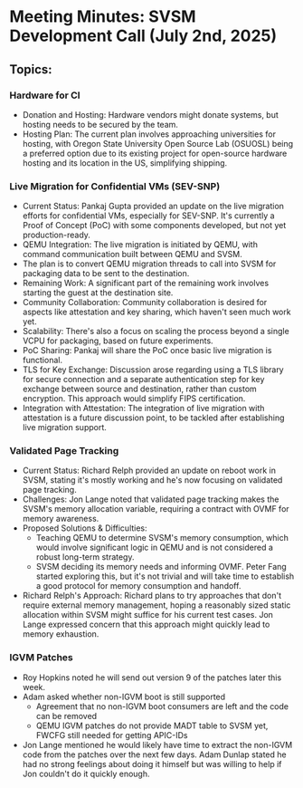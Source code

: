 # Meeting Minutes: SVSM Development Call (July 2nd, 2025)

## Topics:

### Hardware for CI 

* Donation and Hosting: Hardware vendors might donate systems, but hosting needs to be secured by the team. 
* Hosting Plan: The current plan involves approaching universities for hosting, with Oregon State University Open Source Lab (OSUOSL) being a preferred option due to its existing project for open-source hardware hosting and its location in the US, simplifying shipping.

### Live Migration for Confidential VMs (SEV-SNP) 

* Current Status: Pankaj Gupta provided an update on the live migration efforts for confidential VMs, especially for SEV-SNP. It's currently a Proof of Concept (PoC) with some components developed, but not yet production-ready. 
* QEMU Integration: The live migration is initiated by QEMU, with command communication built between QEMU and SVSM.
* The plan is to convert QEMU migration threads to call into SVSM for packaging data to be sent to the destination. 
* Remaining Work: A significant part of the remaining work involves starting the guest at the destination site. 
* Community Collaboration: Community collaboration is desired for aspects like attestation and key sharing, which haven't seen much work yet. 
* Scalability: There's also a focus on scaling the process beyond a single VCPU for packaging, based on future experiments.
* PoC Sharing: Pankaj will share the PoC once basic live migration is functional. 
* TLS for Key Exchange: Discussion arose regarding using a TLS library for secure connection and a separate authentication step for key exchange between source and destination, rather than custom encryption. This approach would simplify FIPS certification. 
* Integration with Attestation: The integration of live migration with attestation is a future discussion point, to be tackled after establishing live migration support. 

### Validated Page Tracking

* Current Status: Richard Relph provided an update on reboot work in SVSM, stating it's mostly working and he's now focusing on validated page tracking. 
* Challenges: Jon Lange noted that validated page tracking makes the SVSM's memory allocation variable, requiring a contract with OVMF for memory awareness. 
* Proposed Solutions & Difficulties:
  * Teaching QEMU to determine SVSM's memory consumption, which would involve significant logic in QEMU and is not considered a robust long-term strategy. 
  * SVSM deciding its memory needs and informing OVMF. Peter Fang started exploring this, but it's not trivial and will take time to establish a good protocol for memory consumption and handoff. 
* Richard Relph's Approach: Richard plans to try approaches that don't require external memory management, hoping a reasonably sized static allocation within SVSM might suffice for his current test cases. Jon Lange expressed concern that this approach might quickly lead to memory exhaustion.

### IGVM Patches

* Roy Hopkins noted he will send out version 9 of the patches later this week.
* Adam asked whether non-IGVM boot is still supported
  * Agreement that no non-IGVM boot consumers are left and the code can be removed
  * QEMU IGVM patches do not provide MADT table to SVSM yet, FWCFG still needed for getting APIC-IDs
* Jon Lange mentioned he would likely have time to extract the non-IGVM code from the patches over the next few days. Adam Dunlap stated he had no strong feelings about doing it himself but was willing to help if Jon couldn't do it quickly enough.
